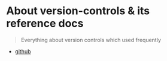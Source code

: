 # About version-controls & its reference docs

> Everything about version controls which used frequently

- [github](./github/githubReadMe.md)
